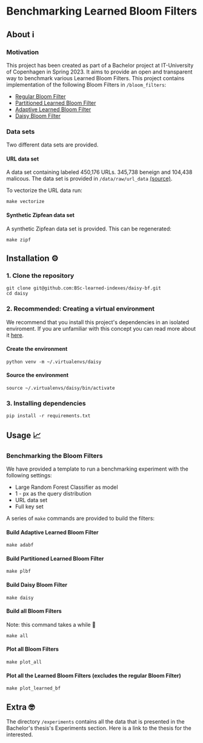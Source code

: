 # Benchmarking Learned Bloom Filters 
## About ℹ️

### Motivation
This project has been created as part of a Bachelor project at IT-University of Copenhagen in Spring 2023. It aims to provide an open and transparent way to benchmark various Learned Bloom Filters. This project contains implementation of the following Bloom Filters in `/bloom_filters`: 
- [Regular Bloom Filter](https://www.google.com/url?sa=t&rct=j&q=&esrc=s&source=web&cd=&ved=2ahUKEwia6bOw9vb-AhULRvEDHfeEDLQQFnoECBEQAQ&url=https%3A%2F%2Fdl.acm.org%2Fdoi%2F10.1145%2F362686.362692&usg=AOvVaw1ki8O_wp0JyqNAObHMFWn1) 
- [Partitioned Learned Bloom Filter](https://arxiv.org/abs/2006.03176)
- [Adaptive Learned Bloom Filter](https://arxiv.org/abs/1910.09131)
- [Daisy Bloom Filter](https://arxiv.org/abs/2205.14894)

### Data sets 
Two different data sets are provided. 

#### URL data set 
A data set containing labeled 450,176 URLs. 345,738 beneign and 104,438 malicous. The data set is provided in `/data/raw/url_data` [(source)](https://www.kaggle.com/code/siddharthkumar25/detect-malicious-url-using-ml).

To vectorize the URL data run: 

```
make vectorize
```

#### Synthetic Zipfean data set 
A synthetic Zipfean data set is provided. This can be regenerated:

```
make zipf
```

## Installation ⚙️

### 1. Clone the repository
```
git clone git@github.com:BSc-learned-indexes/daisy-bf.git
cd daisy
```

### 2. Recommended: Creating a virtual environment 
We recommend that you install this project's dependencies in an isolated enviroment. If you are unfamiliar with this concept you can read more about it [here](https://docs.python.org/3/library/venv.html).
#### Create the environment 
```
python venv -m ~/.virtualenvs/daisy
```

#### Source the environment 
```
source ~/.virtualenvs/daisy/bin/activate
```

### 3. Installing dependencies
```
pip install -r requirements.txt 
```

## Usage 📈

### Benchmarking the Bloom Filters 
We have provided a template to run a benchmarking experiment with the following settings:
- Large Random Forest Classifier as model
- 1 - px as the query distribution
- URL data set 
- Full key set 

A series of `make` commands are provided to build the filters:

#### Build Adaptive Learned Bloom Filter 
```
make adabf 
```

#### Build Partitioned Learned Bloom Filter 
```
make plbf 
```

#### Build Daisy Bloom Filter 
```
make daisy 
```

#### Build all Bloom Filters 
Note: this command takes a while 🐌
```
make all 
```

#### Plot all Bloom Filters
```
make plot_all 
```

#### Plot all the Learned Bloom Filters (excludes the regular Bloom Filter)
```
make plot_learned_bf
```


## Extra 🤓

The directory `/experiments` contains all the data that is presented in the Bachelor's thesis's Experiments section. Here is a link to the thesis for the interested.





